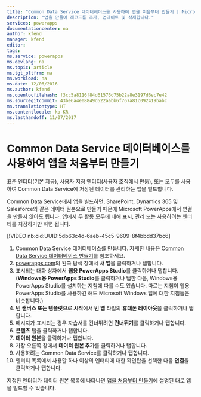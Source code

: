 ```yaml
---
title: "Common Data Service 데이터베이스를 사용하여 앱을 처음부터 만들기 | Microsoft Docs"
description: "앱을 만들어 레코드를 추가, 업데이트 및 삭제합니다."
services: powerapps
documentationcenter: na
author: kfend
manager: kfend
editor: 
tags: 
ms.service: powerapps
ms.devlang: na
ms.topic: article
ms.tgt_pltfrm: na
ms.workload: na
ms.date: 12/06/2016
ms.author: kfend
ms.openlocfilehash: f3cc5a8116f84d61576d75b22a8e3197d6ec7e42
ms.sourcegitcommit: 43be6a4e08849d522aabb6f767a81c092419babc
ms.translationtype: HT
ms.contentlocale: ko-KR
ms.lasthandoff: 11/07/2017
---
```

# <a name="create-an-app-from-scratch-using-a-common-data-service-database"></a>Common Data Service 데이터베이스를 사용하여 앱을 처음부터 만들기
표준 엔터티(기본 제공), 사용자 지정 엔터티(사용자 조직에서 만듦), 또는 모두를 사용하여 Common Data Service에 저장된 데이터를 관리하는 앱을 빌드합니다.

Common Data Service에서 앱을 빌드하면, SharePoint, Dynamics 365 및 Salesforce와 같은 데이터 원본으로 만들기 때문에 Microsoft PowerApps에서 연결을 만들지 않아도 됩니다. 앱에서 두 활동 모두에 대해 표시, 관리 또는 사용하려는 엔터티를 지정하기만 하면 됩니다.

[!VIDEO nb:cid:UUID:5db63c4d-6aeb-45c5-9609-8f4bbdd37bc6]


1. Common Data Service 데이터베이스를 만듭니다. 자세한 내용은 [ Common Data Service 데이터베이스 만들기](create-database.md)를 참조하세요.
2. [powerapps.com](https://web.powerapps.com)의 왼쪽 탐색 창에서 **새 앱**을 클릭하거나 탭합니다.
3. 표시되는 대화 상자에서 **웹용 PowerApps Studio**를 클릭하거나 탭합니다. (**Windows용 PowerApps Studio**를 클릭하거나 탭한 다음, Windows용 PowerApps Studio를 설치하는 지침에 따를 수도 있습니다. 따르는 지침이 웹용 PowerApps Studio를 사용하긴 해도 Microsoft Windows 앱에 대한 지침들은 비슷합니다.)
4. **빈 캔버스 또는 템플릿으로 시작**에서 **빈 앱** 타일의 **휴대폰 레이아웃**을 클릭하거나 탭합니다.
5. 메시지가 표시되는 경우 자습서를 건너뛰려면 **건너뛰기**를 클릭하거나 탭합니다.
6. **콘텐츠** 탭을 클릭하거나 탭합니다.
7. **데이터 원본**을 클릭하거나 탭합니다.
8. 가장 오른쪽 창에서 **데이터 원본 추가**를 클릭하거나 탭합니다.
9. 사용하려는 Common Data Service를 클릭하거나 탭합니다.
10. 엔터티 목록에서 사용할 하나 이상의 엔터티에 대한 확인란을 선택한 다음 **연결**을 클릭하거나 탭합니다.

지정한 엔터티가 데이터 원본 목록에 나타나면 [앱을 처음부터 만들기](get-started-create-from-blank.md)에 설명된 대로 앱을 빌드할 수 있습니다.

